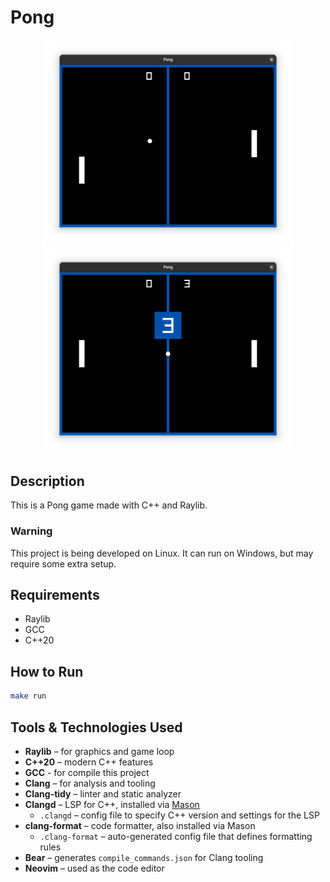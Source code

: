 # Pong
<div align="center">
  <img src="./imgs/pong1.png" width="400"/>
  <img src="./imgs/pong2.png" width="400"/>
</div>

## Description
This is a Pong game made with C++ and Raylib.

### Warning
This project is being developed on Linux. It can run on Windows, but may require some extra setup.

## Requirements
- Raylib
- GCC
- C++20

## How to Run
```bash
make run
```

## Tools & Technologies Used
- **Raylib** – for graphics and game loop
- **C++20** – modern C++ features
- **GCC** - for compile this project
- **Clang** – for analysis and tooling
- **Clang-tidy** – linter and static analyzer
- **Clangd** – LSP for C++, installed via [Mason](https://github.com/williamboman/mason.nvim)
  - `.clangd` – config file to specify C++ version and settings for the LSP
- **clang-format** – code formatter, also installed via Mason
  - `.clang-format` – auto-generated config file that defines formatting rules
- **Bear** – generates `compile_commands.json` for Clang tooling
- **Neovim** – used as the code editor
